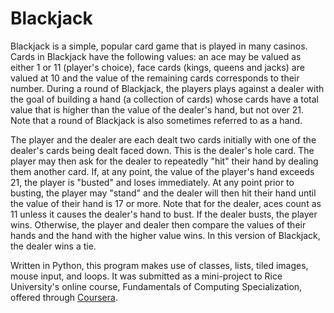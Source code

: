 # Blackjack

Blackjack is a simple, popular card game that is played in many casinos. Cards in Blackjack have the following values: an ace may be valued as either 1 or 11 (player's choice), face cards (kings, queens and jacks) are valued at 10 and the value of the remaining cards corresponds to their number. During a round of Blackjack, the players plays against a dealer with the goal of building a hand (a collection of cards) whose cards have a total value that is higher than the value of the dealer's hand, but not over 21. Note that a round of Blackjack is also sometimes referred to as a hand.

The player and the dealer are each dealt two cards initially with one of the dealer's cards being dealt faced down. This is the dealer's hole card. The player may then ask for the dealer to repeatedly "hit" their hand by dealing them another card. If, at any point, the value of the player's hand exceeds 21, the player is "busted" and loses immediately. At any point prior to busting, the player may "stand" and the dealer will then hit their hand until the value of their hand is 17 or more. Note that for the dealer, aces count as 11 unless it causes the dealer's hand to bust. If the dealer busts, the player wins. Otherwise, the player and dealer then compare the values of their hands and the hand with the higher value wins. In this version of Blackjack, the dealer wins a tie.

Written in Python, this program makes use of classes, lists, tiled images, mouse input, and loops. It was submitted as a mini-project to Rice University's online course, Fundamentals of Computing Specialization, offered through [Coursera](https://www.coursera.org/specializations/fundamentalscomputing2).